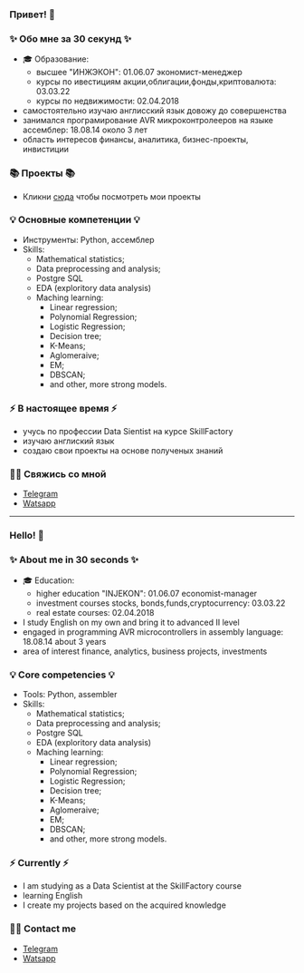 ### Привет! 👋

### ✨ Обо мне за 30 секунд ✨ 
* 🎓 Образование:
  - высшее "ИНЖЭКОН": 01.06.07 экономист-менеджер 
  - курсы по ивестициям акции,облигации,фонды,криптовалюта: 03.03.22
  - курсы по недвижимости: 02.04.2018
* самостоятельно изучаю англисский язык довожу до совершенства
* занимался програмирование AVR микроконтролееров на языке ассемблер: 18.08.14 около 3 лет
* область интересов финансы, аналитика, бизнес-проекты, инвистиции

### 📚 Проекты 📚

* Кликни [сюда](https://github.com/Axewyl?tab=repositories) чтобы посмотреть мои проекты

### 💡 Основные компетенции 💡
- Инструменты: Python, ассемблер
- Skills: 
    * Mathematical statistics;
    * Data preprocessing and analysis;
    * Postgre SQL
    * EDA (exploritory data analysis)
    * Maching learning:
      - Linear regression;
      - Polynomial Regression;
      - Logistic Regression;
      - Decision tree;
      - K-Means;
      - Aglomeraive;
      - EM;
      - DBSCAN;
      - and other, more strong models.

### ⚡️ В настоящее время ⚡️
- учусь по профессии Data Sientist на курсе SkillFactory
- изучаю англиский язык
- создаю свои проекты на основе полученых знаний

### 🙌🏻 Свяжись со мной
- [Telegram](https://t.me/Axewyl)
- [Watsapp](https://wa.me/79119048883)
---

### Hello! 👋

### ✨ About me in 30 seconds ✨ 
* 🎓 Education:
  - higher education "INJEKON": 01.06.07 economist-manager
  - investment courses stocks, bonds,funds,cryptocurrency: 03.03.22
  - real estate courses: 02.04.2018
* I study English on my own and bring it to advanced II level
* engaged in programming AVR microcontrollers in assembly language: 18.08.14 about 3 years
* area of interest finance, analytics, business projects, investments


### 💡 Core competencies 💡
  - Tools: Python, assembler
  - Skills: 
    * Mathematical statistics;
    * Data preprocessing and analysis;
    * Postgre SQL
    * EDA (exploritory data analysis)
    * Maching learning:
      - Linear regression;
      - Polynomial Regression;
      - Logistic Regression;
      - Decision tree;
      - K-Means;
      - Aglomeraive;
      - EM;
      - DBSCAN;
      - and other, more strong models.

### ⚡️ Currently ⚡️
- I am studying as a Data Scientist at the SkillFactory course
- learning English
- I create my projects based on the acquired knowledge

### 🙌🏻 Contact me
- [Telegram](https://t.me/Axewyl)
- [Watsapp](https://wa.me/79119048883)

